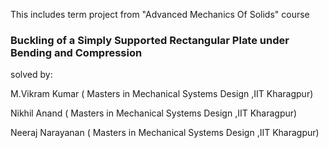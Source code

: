 

This includes term project from "Advanced Mechanics Of Solids" course


###                   Buckling of a Simply Supported Rectangular Plate under Bending and Compression
solved by:

M.Vikram Kumar   ( Masters in Mechanical Systems Design ,IIT Kharagpur)

Nikhil Anand     ( Masters in Mechanical Systems Design ,IIT Kharagpur)

Neeraj Narayanan ( Masters in Mechanical Systems Design ,IIT Kharagpur)
